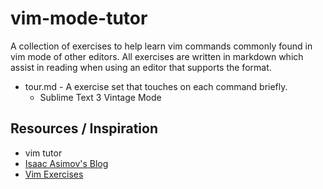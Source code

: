 vim-mode-tutor
==============

A collection of exercises to help learn vim commands commonly found in vim mode of other editors.  All exercises are written in markdown which assist in reading when using an editor that supports the format.

* tour.md - A exercise set that touches on each command briefly.
	* Sublime Text 3 Vintage Mode

Resources / Inspiration
-----------------------
* vim tutor
* [Isaac Asimov's Blog](http://blog.interlinked.org/tutorials/vim_tutorial.html)
* [Vim Exercises](https://github.com/skilldrick/vim-exercises)
